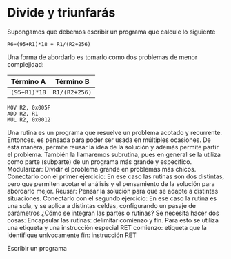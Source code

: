 # Divide y triunfarás

Supongamos que debemos escribir un programa que calcule lo siguiente

`R6=(95+R1)*18 + R1/(R2+256)`

Una forma de abordarlo es tomarlo como dos problemas de menor complejidad:

Término A | Término B
--- | --- 
`(95+R1)*18` | `R1/(R2+256)`

```
MOV R2, 0x005F
ADD R2, R1
MUL R2, 0x0012
```
Una rutina es un programa que resuelve un problema acotado y recurrente. Entonces, es pensada para poder ser usada en múltiples ocasiones. De esta manera, permite reusar la idea de la solución y además permite partir el problema. También la llamaremos subrutina, pues en general se la utiliza como parte (subparte) de un programa más grande y específico.
Modularizar: Dividir el problema grande en problemas más chicos. Conectarlo con el primer ejercicio: En ese caso las rutinas son dos distintas, pero que permiten acotar el análisis y el pensamiento de la solución para abordarlo mejor.
Reusar: Pensar la solución para que se adapte a distintas situaciones. Conectarlo con el segundo ejercicio: En ese caso la rutina es una sola, y se aplica a distintas celdas, configurando un pasaje de parámetros
¿Cómo se integran las partes o rutinas? Se necesita hacer dos cosas:
Encapsular las rutinas: delimitar comienzo y fin. Para esto se utiliza una etiqueta y una instrucciòn especial RET
comienzo: etiqueta que la identifique unívocamente
fin: instrucción RET

Escribir un programa 